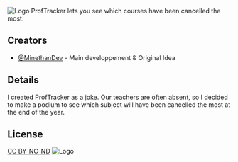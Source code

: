 ![Logo](https://i.imgur.com/WwTbplB.png)
ProfTracker lets you see which courses have been cancelled the most.

## Creators
- [@MinethanDev](https://github.com/MinethanDev) - Main developpement & Original Idea

## Details
I created ProfTracker as a joke. Our teachers are often absent, so I decided to make a podium to see which subject will have been cancelled the most at the end of the year.

## License
[CC BY-NC-ND](https://creativecommons.org/licenses/by-nc-nd/4.0//)
![Logo](https://i.creativecommons.org/l/by-nc-nd/4.0/88x31.png)
